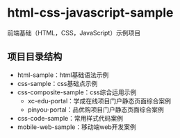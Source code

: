 # html-css-javascript-sample

前端基础（HTML，CSS，JavaScript）示例项目

## 项目目录结构

- html-sample：html基础语法示例
- css-sample：css基础点示例
- css-composite-sample：css综合运用示例
  - xc-edu-portal：学成在线项目门户静态页面综合案例
  - pinyou-portal：品优购项目门户静态页面综合案例
- css-code-sample：常用样式代码案例
- mobile-web-sample：移动端web开发案例
